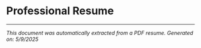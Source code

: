 # Professional Resume

---

*This document was automatically extracted from a PDF resume.*
*Generated on: 5/9/2025*

